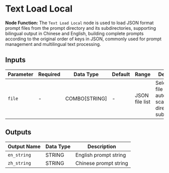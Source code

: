 # Text Load Local

**Node Function:** The `Text Load Local` node is used to load JSON format prompt files from the prompt directory and its subdirectories, supporting bilingual output in Chinese and English, building complete prompts according to the original order of keys in JSON, commonly used for prompt management and multilingual text processing.

## Inputs

| Parameter | Required | Data Type | Default | Range | Description |
|--|--|--|--|--|--|
| `file` | - | COMBO[STRING] | - | JSON file list | Select JSON file to load, automatically scans prompt directory and subdirectories |

## Outputs

| Output Name | Data Type | Description |
|-------------|-----------|-------------|
| `en_string` | STRING | English prompt string |
| `zh_string` | STRING | Chinese prompt string |